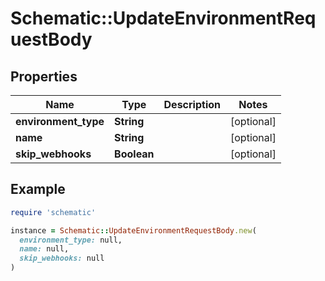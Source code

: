 # Schematic::UpdateEnvironmentRequestBody

## Properties

| Name | Type | Description | Notes |
| ---- | ---- | ----------- | ----- |
| **environment_type** | **String** |  | [optional] |
| **name** | **String** |  | [optional] |
| **skip_webhooks** | **Boolean** |  | [optional] |

## Example

```ruby
require 'schematic'

instance = Schematic::UpdateEnvironmentRequestBody.new(
  environment_type: null,
  name: null,
  skip_webhooks: null
)
```

